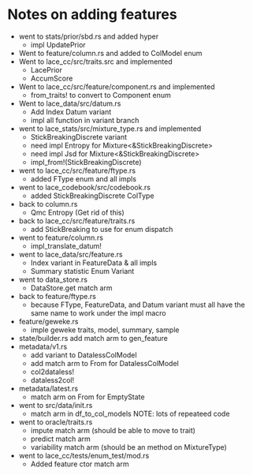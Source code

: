 # Notes on adding features

- went to stats/prior/sbd.rs and added hyper
  - impl UpdatePrior
- Went to feature/column.rs and added to ColModel enum
- Went to lace_cc/src/traits.src and implemented
  - LacePrior
  - AccumScore
- Went to lace_cc/src/feature/component.rs and implemented
  - from_traits! to convert to Component enum
- Went to lace_data/src/datum.rs
  - Add Index Datum variant
  - impl all function in variant branch
- went to lace_stats/src/mixture_type.rs and implemented
  - StickBreakingDiscrete variant
  - need impl Entropy for Mixture<&StickBreakingDiscrete>
  - need impl Jsd for Mixture<&StickBreakingDiscrete>
  - impl_from!(StickBreakingDiscrete)
- went to lace_cc/src/feature/ftype.rs
  - added FType enum and all impls
- went to lace_codebook/src/codebook.rs
  - added StickBreakingDiscrete ColType
- back to column.rs
  - Qmc Entropy (Get rid of this)
- back to lace_cc/src/feature/traits.rs
  - add StickBreaking to use for enum dispatch
- went to feature/column.rs
  - impl_translate_datum!
- went to lace_data/src/feature.rs
  - Index variant in FeatureData & all impls
  - Summary statistic Enum Variant
- went to data_store.rs
  - DataStore.get match arm
- back to feature/ftype.rs
  - because FType, FeatureData, and Datum variant must all have the same name to work under the impl macro
- feature/geweke.rs
  - imple geweke traits, model, summary, sample
- state/builder.rs
  add match arm to gen_feature
- metadata/v1.rs
  - add variant to DatalessColModel
  - add match arm to From<ColModel> for DatalessColModel
  - col2dataless!
  - dataless2col!
- metadata/latest.rs
  - match arm on From<DatalessStateAndDiagnostics> for EmptyState
- went to src/data/init.rs
  - match arm in df_to_col_models NOTE: lots of repeateed code
- went to oracle/traits.rs
  - impute match arm (should be able to move to trait)
  - predict match arm
  - variability match arm (should be an method on MixtureType)
- went to lace_cc/tests/enum_test/mod.rs
  - Added feature ctor match arm
